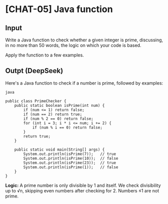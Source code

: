 # [CHAT-05] Java function

## Input

Write a Java function to check whether a given integer is prime, discussing, in no more than 50 words, the logic on which your code is based.

Apply the function to a few examples. 

## Outpt (DeepSeek)

Here's a Java function to check if a number is prime, followed by examples:

```
java

public class PrimeChecker {
    public static boolean isPrime(int num) {
        if (num <= 1) return false;
        if (num == 2) return true;
        if (num % 2 == 0) return false;
        for (int i = 3; i * i <= num; i += 2) {
            if (num % i == 0) return false;
        }
        return true;
    }

    public static void main(String[] args) {
        System.out.println(isPrime(7));   // true
        System.out.println(isPrime(10));  // false
        System.out.println(isPrime(23));  // true
        System.out.println(isPrime(1));   // false
    }
}
```

**Logic:** A prime number is only divisible by 1 and itself. We check divisibility up to √n, skipping even numbers after checking for 2. Numbers ≤1 are not prime.